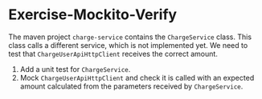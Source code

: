 # Exercise-Mockito-Verify

The maven project `charge-service` contains the `ChargeService` class. This class calls a different service, which is
not implemented yet. We need to test that `ChargeUserApiHttpClient` receives the correct amount.

1. Add a unit test for `ChargeService`.
2. Mock `ChargeUserApiHttpClient` and check it is called with an expected amount calculated from the parameters received 
by `ChargeService`.
